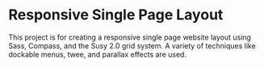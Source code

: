 # Responsive Single Page Layout
This project is for creating a responsive single page website layout using Sass, Compass, and the Susy 2.0 grid system. A variety of techniques like dockable menus, twee, and parallax effects are used.